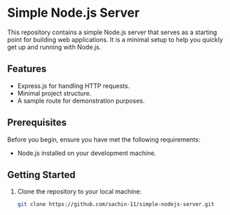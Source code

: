 # Simple Node.js Server

This repository contains a simple Node.js server that serves as a starting point for building web applications. It is a minimal setup to help you quickly get up and running with Node.js.

## Features

- Express.js for handling HTTP requests.
- Minimal project structure.
- A sample route for demonstration purposes.

## Prerequisites

Before you begin, ensure you have met the following requirements:

- Node.js installed on your development machine.

## Getting Started

1. Clone the repository to your local machine:

   ```bash
   git clone https://github.com/sachin-11/simple-nodejs-server.git
